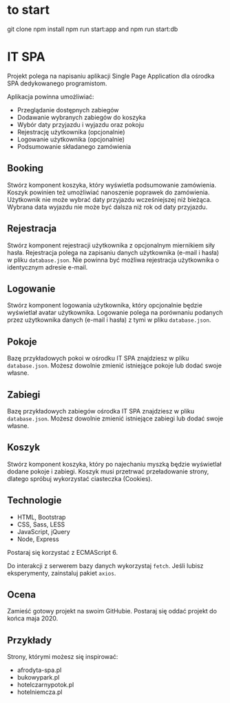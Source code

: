 # to start
git clone 
npm install
npm run start:app and npm run start:db

# IT SPA

Projekt polega na napisaniu aplikacji Single Page Application dla ośrodka SPA dedykowanego programistom.

Aplikacja powinna umożliwiać: 

- Przeglądanie dostępnych zabiegów
- Dodawanie wybranych zabiegów do koszyka
- Wybór daty przyjazdu i wyjazdu oraz pokoju  
- Rejestrację użytkownika (opcjonalnie)
- Logowanie użytkownika (opcjonalnie)
- Podsumowanie składanego zamówienia

## Booking

Stwórz komponent koszyka, który wyświetla podsumowanie zamówienia.
Koszyk powinien też umożliwiać nanoszenie poprawek do zamówienia.
Użytkownik nie może wybrać daty przyjazdu wcześniejszej niż bieżąca.
Wybrana data wyjazdu nie może być dalsza niż rok od daty przyjazdu.

## Rejestracja

Stwórz komponent rejestracji użytkownika z opcjonalnym miernikiem siły hasła.
Rejestracja polega na zapisaniu danych użytkownika (e-mail i hasła) w pliku `database.json`.
Nie powinna być możliwa rejestracja użytkownika o identycznym adresie e-mail.

## Logowanie

Stwórz komponent logowania użytkownika, który opcjonalnie będzie wyświetlał avatar użytkownika.
Logowanie polega na porównaniu podanych przez użytkownika danych (e-mail i hasła) z tymi w pliku `database.json`.

## Pokoje

Bazę przykładowych pokoi w ośrodku IT SPA znajdziesz w pliku `database.json`.
Możesz dowolnie zmienić istniejące pokoje lub dodać swoje własne. 

## Zabiegi 

Bazę przykładowych zabiegów ośrodka IT SPA znajdziesz w pliku `database.json`.
Możesz dowolnie zmienić istniejące zabiegi lub dodać swoje własne. 

## Koszyk

Stwórz komponent koszyka, który po najechaniu myszką będzie wyświetlał dodane pokoje i zabiegi.
Koszyk musi przetrwać przeładowanie strony, dlatego spróbuj wykorzystać ciasteczka (Cookies).

## Technologie

- HTML, Bootstrap
- CSS, Sass, LESS
- JavaScript, jQuery
- Node, Express

Postaraj się korzystać z ECMAScript 6.

Do interakcji z serwerem bazy danych wykorzystaj `fetch`.
Jeśli lubisz eksperymenty, zainstaluj pakiet `axios`.

## Ocena

Zamieść gotowy projekt na swoim GitHubie.
Postaraj się oddać projekt do końca maja 2020.

## Przykłady

Strony, którymi możesz się inspirować: 

- afrodyta-spa.pl
- bukowypark.pl
- hotelczarnypotok.pl
- hotelniemcza.pl
